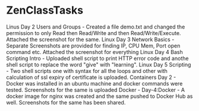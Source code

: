 # ZenClassTasks
Linus Day 2 Users and Groups - Created a file demo.txt and changed the permission to only Read then Read/Write and then Read/Write/Execute. Attached the screenshot for the same.
Linux Day 3 Network Basics - Separate Screenshots are provided for finding IP, CPU Mem, Port open command etc. Attached the screenshot for everything
Linux Day 4 Bash Scripting Intro - Uploaded shell script to print HTTP error code and anothe shell script to replace the word "give" with "learning".
Linux Day 5 Scripting - Two shell scripts one with syntax for all the loops and other with calculation of ssl expiry of certificate is uploaded.
Containers Day 2 - Docker was installed in an ubuntu machine and docker commands were tested. Screenshots for the same is uploaded
Docker - Day-4:Docker - A docker image for nginx was created and the same pushed to Docker Hub as well. Screenshots for the same has been shared.
